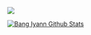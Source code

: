 <p><img src="https://visitcount.itsvg.in/api?id=justnotiyann&label=Profile%20Views&color=12&icon=5&pretty=true"><p>
  
 [![Bang Iyann Github Stats](https://github-readme-stats.vercel.app/api?username=justnotiyann&count_private=true&theme=default&show_icons=true)](https://github.com/justnotiyann)


